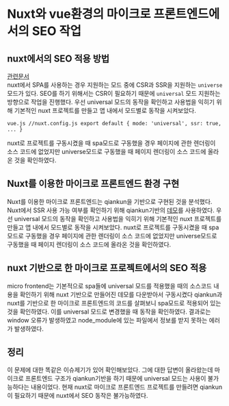 # Nuxt와 vue환경의 마이크로 프론트엔드에서의 SEO 작업

## nuxt에서의 SEO 적용 방법
[관련문서](https://nuxtjs.org/docs/2.x/configuration-glossary/configuration-mode)<br>
nuxt에서 SPA를 사용하는 경우 지원하는 모드 중에 CSR과 SSR을 지원하는 `universe` 모드가 있다. SEO를 하기 위해서는 CSR이 필요하기 때문에 `universal` 모드 지원하는 방향으로 작업을 진행했다. 우선 universal 모드의 동작을 확인하고 사용법을 익히기 위해 기본적인 nuxt 프로젝트를 만들고 앱 내에서 모드별로 동작을 시켜보았다. 

`vue.js
//nuxt.config.js
export default {
  mode: 'universal',
  ssr: true,
  ...
}
  `

nuxt로 프로젝트를 구동시켰을 때 spa모드로 구동했을 경우 페이지에 관한 렌더링이 소스 코드에 없었지만 universe모드로 구동했을 때 페이지 렌더링이 소스 코드에 올라온 것을 확인하였다.


## Nuxt를 이용한 마이크로 프론트엔드 환경 구현
Nuxt를 이용한 마이크로 프론트엔드는 qiankun을 기반으로 구현된 것을 분석했다. Nuxt에서 SSR 사용 가능 여부를 확인하기 위해 qiankun기반의 [데모](https://github.com/FEMessage/nuxt-micro-frontend)를 사용하였다. 우선 universal 모드의 동작을 확인하고 사용법을 익히기 위해 기본적인 nuxt 프로젝트를 만들고 앱 내에서 모드별로 동작을 시켜보았다.
nuxt로 프로젝트를 구동시켰을 때 spa모드로 구동했을 경우 페이지에 관한 렌더링이 소스 코드에 없었지만 universe모드로 구동했을 때 페이지 렌더링이 소스 코드에 올라온 것을 확인하였다.
## nuxt 기반으로 한 마이크로 프로젝트에서의 SEO 적용
micro frontend는 기본적으로 spa들에 universal 모드를 적용했을 때의 소스코드 내용을 확인하기 위해 nuxt 기반으로 만들어진 데모를 다운받아서 구동시켰다
qiankun과 nuxt를 기반으로 한 마이크로 프론트엔드의 코드를 살펴보니 spa모드로 적용되어 있는 것을 확인하였다.
이를 universal 모드로 변경했을 때 동작을 확인하였다.
결과로는 window 오류가 발생하였고 node_module에 있는 파일에서 정보를 받지 못하는 에러가 발생하였다.
## 정리
이 문제에 대한 똑같은 이슈제기가 있어 확인해보았다.
그에 대한 답변이 올라왔는데 마이크로 프론트엔드 구조가 qiankun기반을 하기 때문에 universal 모드는 사용이 불가능하다는 내용이었다.
현재 nuxt로 마이크로 프론트엔드 프로젝트를 만들려면 qiankun이 필요하기 때문에 nuxt에서 SEO 동작은 불가능하였다.
